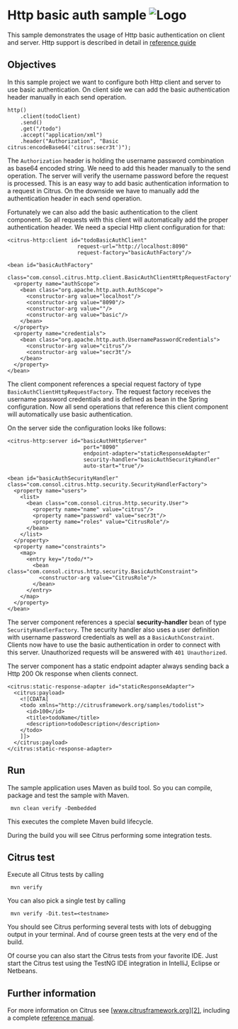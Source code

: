 Http basic auth sample ![Logo][1]
==============

This sample demonstrates the usage of Http basic authentication on client and server. Http support is described in detail in [reference guide][4]

Objectives
---------

In this sample project we want to configure both Http client and server to use basic authentication. On client side we can add the basic authentication header manually in each send operation.

    http()
        .client(todoClient)
        .send()
        .get("/todo")
        .accept("application/xml")
        .header("Authorization", "Basic citrus:encodeBase64('citrus:secr3t')");
        
The `Authorization` header is holding the username password combination as base64 encoded string. We need to add this header manually to the send operation. The server will verify the username password
before the request is processed. This is an easy way to add basic authentication information to a request in Citrus. On the downside we have to manually add the authentication header in each send operation.

Fortunately we can also add the basic authentication to the client component. So all requests with this client will automatically add the proper authentication header. We need a special Http client configuration for that:

    <citrus-http:client id="todoBasicAuthClient"
                          request-url="http://localhost:8090"
                          request-factory="basicAuthFactory"/>
    
    <bean id="basicAuthFactory"
          class="com.consol.citrus.http.client.BasicAuthClientHttpRequestFactory">
      <property name="authScope">
        <bean class="org.apache.http.auth.AuthScope">
          <constructor-arg value="localhost"/>
          <constructor-arg value="8090"/>
          <constructor-arg value=""/>
          <constructor-arg value="basic"/>
        </bean>
      </property>
      <property name="credentials">
        <bean class="org.apache.http.auth.UsernamePasswordCredentials">
          <constructor-arg value="citrus"/>
          <constructor-arg value="secr3t"/>
        </bean>
      </property>
    </bean>
    
The client component references a special request factory of type `BasicAuthClientHttpRequestFactory`. The request factory receives the username password credentials and is defined as bean in the
Spring configuration. Now all send operations that reference this client component will automatically use basic authentication. 
    
On the server side the configuration looks like follows:
        
    <citrus-http:server id="basicAuthHttpServer"
                            port="8090"
                            endpoint-adapter="staticResponseAdapter"
                            security-handler="basicAuthSecurityHandler"
                            auto-start="true"/>
    
    <bean id="basicAuthSecurityHandler" class="com.consol.citrus.http.security.SecurityHandlerFactory">
      <property name="users">
        <list>
          <bean class="com.consol.citrus.http.security.User">
            <property name="name" value="citrus"/>
            <property name="password" value="secr3t"/>
            <property name="roles" value="CitrusRole"/>
          </bean>
        </list>
      </property>
      <property name="constraints">
        <map>
          <entry key="/todo/*">
            <bean class="com.consol.citrus.http.security.BasicAuthConstraint">
              <constructor-arg value="CitrusRole"/>
            </bean>
          </entry>
        </map>
      </property>
    </bean>        
        
The server component references a special **security-handler** bean of type `SecurityHandlerFactory`. The security handler also uses a user definition with username password credentials as well as a `BasicAuthConstraint`. 
Clients now have to use the basic authentication in order to connect with this server. Unauthorized requests will be answered with `401 Unauthorized`.
       
The server component has a static endpoint adapter always sending back a Http 200 Ok response when clients connect.

    <citrus:static-response-adapter id="staticResponseAdapter">
      <citrus:payload>
        <![CDATA[
        <todo xmlns="http://citrusframework.org/samples/todolist">
          <id>100</id>
          <title>todoName</title>
          <description>todoDescription</description>
        </todo>
        ]]>
      </citrus:payload>
    </citrus:static-response-adapter>
       
Run
---------

The sample application uses Maven as build tool. So you can compile, package and test the
sample with Maven.
 
     mvn clean verify -Dembedded
    
This executes the complete Maven build lifecycle.

During the build you will see Citrus performing some integration tests.

Citrus test
---------

Execute all Citrus tests by calling

     mvn verify

You can also pick a single test by calling

     mvn verify -Dit.test=<testname>

You should see Citrus performing several tests with lots of debugging output in your terminal. 
And of course green tests at the very end of the build.

Of course you can also start the Citrus tests from your favorite IDE.
Just start the Citrus test using the TestNG IDE integration in IntelliJ, Eclipse or Netbeans.

Further information
---------

For more information on Citrus see [www.citrusframework.org][2], including
a complete [reference manual][3].

 [1]: https://www.citrusframework.org/img/brand-logo.png "Citrus"
 [2]: https://www.citrusframework.org
 [3]: https://www.citrusframework.org/reference/html/
 [4]: https://www.citrusframework.org/reference/html#http
